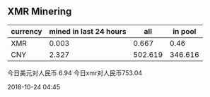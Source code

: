 ## XMR Minering

|currency|mined in last 24 hours|all|in pool|
|---|---|---|---|
|XMR|0.003|0.667|0.46|
|CNY|2.327|502.619|346.616|

今日美元对人民币 6.94	今日xmr对人民币753.04


2018-10-24 04:45